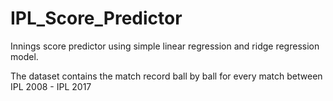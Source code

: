 # IPL_Score_Predictor
Innings score predictor using simple linear regression and ridge regression model.

The dataset contains the match record ball by ball for every match between IPL 2008 - IPL 2017


